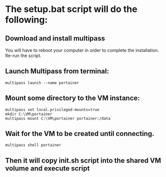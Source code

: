 # The setup.bat script will do the following:

## Download and install multipass
You will have to reboot your computer in order to complete the installation.
Re-run the script.

## Launch Multipass from terminal:
```
multipass launch --name portainer
```

## Mount some directory to the VM instance:
```
multipass set local.privileged-mounts=true
mkdir C:\VM\portainer
multipass mount C:\VM\portainer portainer:/data
```

## Wait for the VM to be created until connecting.
```
multipass shell portainer
```

## Then it will copy init.sh script into the shared VM volume and execute script
